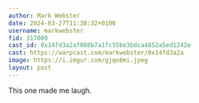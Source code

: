 ```yaml
---
author: Mark Webster
date: 2024-03-27T11:38:32+0100
username: markwebster
fid: 317009
cast_id: 0x14fd3a2af008b7a1fc55be3bdca4852a5ed1242e
cast: https://warpcast.com/markwebster/0x14fd3a2a
image: https://i.imgur.com/gjqo6mi.jpeg
layout: post
---
```

This one made me laugh.  

<img src='https://i.imgur.com/gjqo6mi.jpeg' alt='' referrerpolicy='no-referrer'/>
